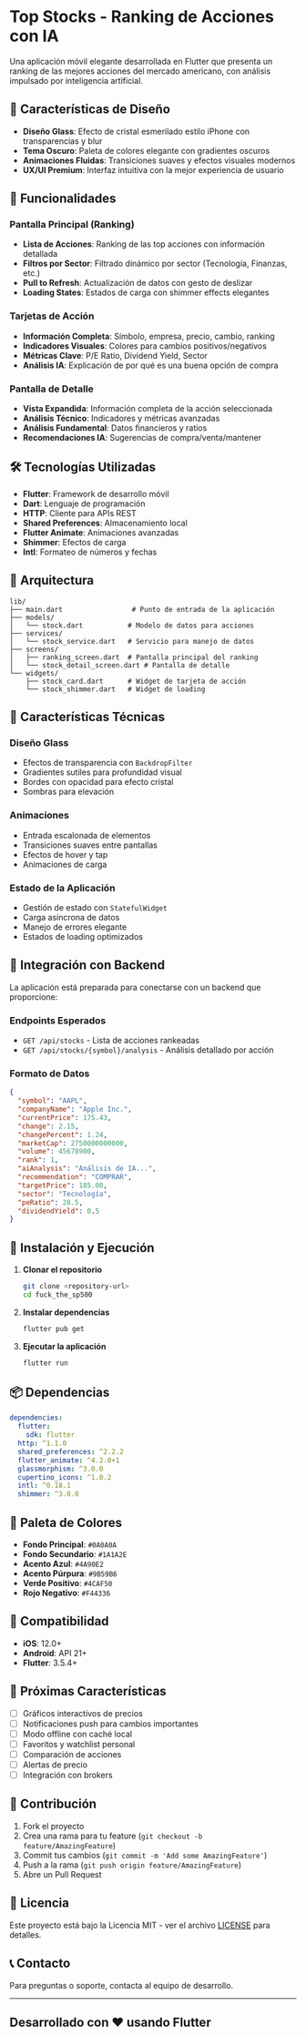 # Top Stocks - Ranking de Acciones con IA

Una aplicación móvil elegante desarrollada en Flutter que presenta un ranking de las mejores acciones del mercado americano, con análisis impulsado por inteligencia artificial.

## 🎨 Características de Diseño

- **Diseño Glass**: Efecto de cristal esmerilado estilo iPhone con transparencias y blur
- **Tema Oscuro**: Paleta de colores elegante con gradientes oscuros
- **Animaciones Fluidas**: Transiciones suaves y efectos visuales modernos
- **UX/UI Premium**: Interfaz intuitiva con la mejor experiencia de usuario

## 🚀 Funcionalidades

### Pantalla Principal (Ranking)

- **Lista de Acciones**: Ranking de las top acciones con información detallada
- **Filtros por Sector**: Filtrado dinámico por sector (Tecnología, Finanzas, etc.)
- **Pull to Refresh**: Actualización de datos con gesto de deslizar
- **Loading States**: Estados de carga con shimmer effects elegantes

### Tarjetas de Acción

- **Información Completa**: Símbolo, empresa, precio, cambio, ranking
- **Indicadores Visuales**: Colores para cambios positivos/negativos
- **Métricas Clave**: P/E Ratio, Dividend Yield, Sector
- **Análisis IA**: Explicación de por qué es una buena opción de compra

### Pantalla de Detalle

- **Vista Expandida**: Información completa de la acción seleccionada
- **Análisis Técnico**: Indicadores y métricas avanzadas
- **Análisis Fundamental**: Datos financieros y ratios
- **Recomendaciones IA**: Sugerencias de compra/venta/mantener

## 🛠 Tecnologías Utilizadas

- **Flutter**: Framework de desarrollo móvil
- **Dart**: Lenguaje de programación
- **HTTP**: Cliente para APIs REST
- **Shared Preferences**: Almacenamiento local
- **Flutter Animate**: Animaciones avanzadas
- **Shimmer**: Efectos de carga
- **Intl**: Formateo de números y fechas

## 📱 Arquitectura

```text
lib/
├── main.dart                 # Punto de entrada de la aplicación
├── models/
│   └── stock.dart           # Modelo de datos para acciones
├── services/
│   └── stock_service.dart   # Servicio para manejo de datos
├── screens/
│   ├── ranking_screen.dart  # Pantalla principal del ranking
│   └── stock_detail_screen.dart # Pantalla de detalle
└── widgets/
    ├── stock_card.dart      # Widget de tarjeta de acción
    └── stock_shimmer.dart   # Widget de loading
```

## 🎯 Características Técnicas

### Diseño Glass

- Efectos de transparencia con `BackdropFilter`
- Gradientes sutiles para profundidad visual
- Bordes con opacidad para efecto cristal
- Sombras para elevación

### Animaciones

- Entrada escalonada de elementos
- Transiciones suaves entre pantallas
- Efectos de hover y tap
- Animaciones de carga

### Estado de la Aplicación

- Gestión de estado con `StatefulWidget`
- Carga asíncrona de datos
- Manejo de errores elegante
- Estados de loading optimizados

## 🔌 Integración con Backend

La aplicación está preparada para conectarse con un backend que proporcione:

### Endpoints Esperados

- `GET /api/stocks` - Lista de acciones rankeadas
- `GET /api/stocks/{symbol}/analysis` - Análisis detallado por acción

### Formato de Datos

```json
{
  "symbol": "AAPL",
  "companyName": "Apple Inc.",
  "currentPrice": 175.43,
  "change": 2.15,
  "changePercent": 1.24,
  "marketCap": 2750000000000,
  "volume": 45678900,
  "rank": 1,
  "aiAnalysis": "Análisis de IA...",
  "recommendation": "COMPRAR",
  "targetPrice": 185.00,
  "sector": "Tecnología",
  "peRatio": 28.5,
  "dividendYield": 0.5
}
```

## 🚀 Instalación y Ejecución

1. **Clonar el repositorio**

   ```bash
   git clone <repository-url>
   cd fuck_the_sp500
   ```

2. **Instalar dependencias**

   ```bash
   flutter pub get
   ```

3. **Ejecutar la aplicación**

   ```bash
   flutter run
   ```

## 📦 Dependencias

```yaml
dependencies:
  flutter:
    sdk: flutter
  http: ^1.1.0
  shared_preferences: ^2.2.2
  flutter_animate: ^4.2.0+1
  glassmorphism: ^3.0.0
  cupertino_icons: ^1.0.2
  intl: ^0.18.1
  shimmer: ^3.0.0
```

## 🎨 Paleta de Colores

- **Fondo Principal**: `#0A0A0A`
- **Fondo Secundario**: `#1A1A2E`
- **Acento Azul**: `#4A90E2`
- **Acento Púrpura**: `#9B59B6`
- **Verde Positivo**: `#4CAF50`
- **Rojo Negativo**: `#F44336`

## 📱 Compatibilidad

- **iOS**: 12.0+
- **Android**: API 21+
- **Flutter**: 3.5.4+

## 🔮 Próximas Características

- [ ] Gráficos interactivos de precios
- [ ] Notificaciones push para cambios importantes
- [ ] Modo offline con caché local
- [ ] Favoritos y watchlist personal
- [ ] Comparación de acciones
- [ ] Alertas de precio
- [ ] Integración con brokers

## 🤝 Contribución

1. Fork el proyecto
2. Crea una rama para tu feature (`git checkout -b feature/AmazingFeature`)
3. Commit tus cambios (`git commit -m 'Add some AmazingFeature'`)
4. Push a la rama (`git push origin feature/AmazingFeature`)
5. Abre un Pull Request

## 📄 Licencia

Este proyecto está bajo la Licencia MIT - ver el archivo [LICENSE](LICENSE) para detalles.

## 📞 Contacto

Para preguntas o soporte, contacta al equipo de desarrollo.

---

## Desarrollado con ❤️ usando Flutter
